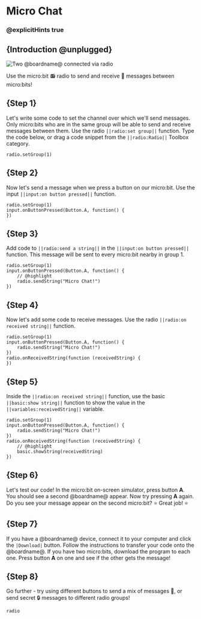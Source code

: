 # Micro Chat

### @explicitHints true

## {Introduction @unplugged}

![Two @boardname@ connected via radio](/static/mb/projects/a9-radio.png)

Use the micro:bit 📻 radio to send and receive 💬 messages between micro:bits!

## {Step 1}

Let's write some code to set the channel over which we'll send messages. Only micro:bits who are in the same group will be able to send and receive messages between them. Use the radio ``||radio:set group||`` function. Type the code below, or drag a code snippet from the ``||radio:Radio||`` Toolbox category.

```spy
radio.setGroup(1)
```

## {Step 2}

Now let's send a message when we press a button on our micro:bit. Use the input ``||input:on button pressed||`` function.

```spy
radio.setGroup(1)
input.onButtonPressed(Button.A, function() {
})
```

## {Step 3}

Add code to ``||radio:send a string||`` in the ``||input:on button pressed||`` function. This message will be sent to every micro:bit nearby in group 1.

```spy
radio.setGroup(1)
input.onButtonPressed(Button.A, function() {
    // @highlight
    radio.sendString("Micro Chat!")
})
```

## {Step 4}

Now let's add some code to receive messages. Use the radio ``||radio:on received string||`` function.

```spy
radio.setGroup(1)
input.onButtonPressed(Button.A, function() {
    radio.sendString("Micro Chat!")
})
radio.onReceivedString(function (receivedString) {
})
```

## {Step 5}

Inside the ``||radio:on received string||`` function, use the basic ``||basic:show string||`` function to show the value in the ``||variables:receivedString||`` variable.

```spy
radio.setGroup(1)
input.onButtonPressed(Button.A, function() {
    radio.sendString("Micro Chat!")
})
radio.onReceivedString(function (receivedString) {
    // @highlight
    basic.showString(receivedString)
})
```

## {Step 6}

Let's test our code! In the micro:bit on-screen simulator, press button **A**. You should see a second @boardname@ appear. Now try pressing **A** again. Do you see your message appear on the second micro:bit?  ⭐ Great job! ⭐ 

## {Step 7}

If you have a @boardname@ device, connect it to your computer and click the ``|Download|`` button. Follow the instructions to transfer your code onto the @boardname@. If you have two micro:bits, download the program to each one. Press button **A** on one and see if the other gets the message!

## {Step 8}

Go further - try using different buttons to send a mix of messages 📝, or send secret 🔒 messages to different radio groups!

```package
radio
```